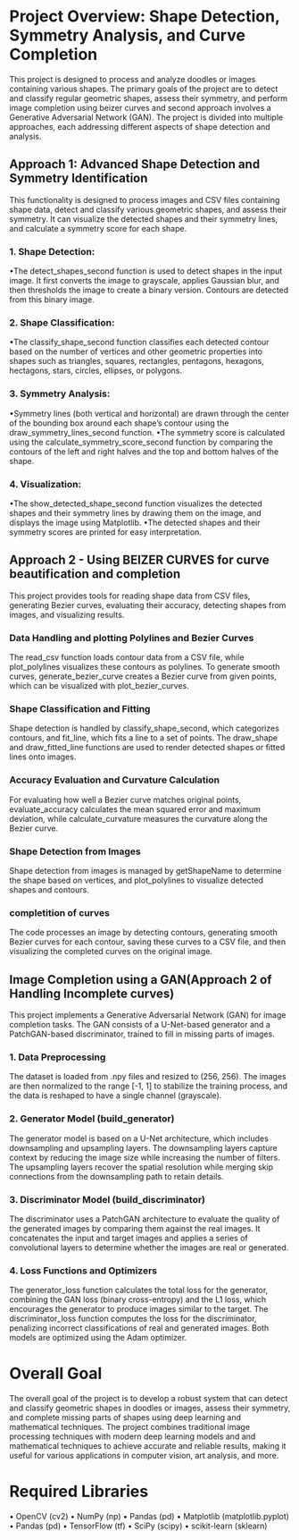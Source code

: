 # Project Overview: Shape Detection, Symmetry Analysis, and Curve Completion

This project is designed to process and analyze doodles or images containing various shapes. The primary goals of the project are to detect and classify regular geometric shapes, assess their symmetry, and perform image completion using beizer curves and second approach involves a Generative Adversarial Network (GAN). The project is divided into multiple approaches, each addressing different aspects of shape detection and analysis.

## Approach 1: Advanced Shape Detection and Symmetry Identification

This functionality is designed to process images and CSV files containing shape data, detect and classify various geometric shapes, and assess their symmetry. It can visualize the detected shapes and their symmetry lines, and calculate a symmetry score for each shape.

### 1. Shape Detection:

•The detect_shapes_second function is used to detect shapes in the input image. It first converts the image to grayscale, applies Gaussian blur, and then thresholds the image to create a binary version. Contours are detected from this binary image.

### 2. Shape Classification:

•The classify_shape_second function classifies each detected contour based on the number of vertices and other geometric properties into shapes such as triangles, squares, rectangles, pentagons, hexagons, hectagons, stars, circles, ellipses, or polygons.

### 3. Symmetry Analysis:

•Symmetry lines (both vertical and horizontal) are drawn through the center of the bounding box around each shape’s contour using the draw_symmetry_lines_second function.
•The symmetry score is calculated using the calculate_symmetry_score_second function by comparing the contours of the left and right halves and the top and bottom halves of the shape.

### 4. Visualization:

•The show_detected_shape_second function visualizes the detected shapes and their symmetry lines by drawing them on the image, and displays the image using Matplotlib.
•The detected shapes and their symmetry scores are printed for easy interpretation.

## Approach 2 - Using BEIZER CURVES for curve beautification and completion 

This project provides tools for reading shape data from CSV files, generating Bezier curves, evaluating their accuracy, detecting shapes from images, and visualizing results.

### Data Handling and plotting Polylines and Bezier Curves
The read_csv function loads contour data from a CSV file, while plot_polylines visualizes these contours as polylines. To generate smooth curves, generate_bezier_curve creates a Bezier curve from given points, which can be visualized with plot_bezier_curves.

###  Shape Classification and Fitting
Shape detection is handled by classify_shape_second, which categorizes contours, and fit_line, which fits a line to a set of points. The draw_shape and draw_fitted_line functions are used to render detected shapes or fitted lines onto images.

### Accuracy Evaluation and Curvature Calculation
For evaluating how well a Bezier curve matches original points, evaluate_accuracy calculates the mean squared error and maximum deviation, while calculate_curvature measures the curvature along the Bezier curve.

### Shape Detection from Images
Shape detection from images is managed by getShapeName to determine the shape based on vertices, and plot_polylines to visualize detected shapes and contours.

### completition of curves

The code processes an image by detecting contours, generating smooth Bezier curves for each contour, saving these curves to a CSV file, and then visualizing the completed curves on the original image.

## Image Completion using a GAN(Approach 2 of Handling Incomplete curves)
This project implements a Generative Adversarial Network (GAN) for image completion tasks. The GAN consists of a U-Net-based generator and a PatchGAN-based discriminator, trained to fill in missing parts of images.

### 1. Data Preprocessing

The dataset is loaded from .npy files and resized to (256, 256). The images are then normalized to the range [-1, 1] to stabilize the training process, and the data is reshaped to have a single channel (grayscale).

### 2. Generator Model (build_generator)

The generator model is based on a U-Net architecture, which includes downsampling and upsampling layers. The downsampling layers capture context by reducing the image size while increasing the number of filters. The upsampling layers recover the spatial resolution while merging skip connections from the downsampling path to retain details.

### 3. Discriminator Model (build_discriminator)

The discriminator uses a PatchGAN architecture to evaluate the quality of the generated images by comparing them against the real images. It concatenates the input and target images and applies a series of convolutional layers to determine whether the images are real or generated.

### 4. Loss Functions and Optimizers

The generator_loss function calculates the total loss for the generator, combining the GAN loss (binary cross-entropy) and the L1 loss, which encourages the generator to produce images similar to the target. The discriminator_loss function computes the loss for the discriminator, penalizing incorrect classifications of real and generated images. Both models are optimized using the Adam optimizer.


# Overall Goal

The overall goal of the project is to develop a robust system that can detect and classify geometric shapes in doodles or images, assess their symmetry, and complete missing parts of shapes using deep learning and mathematical techniques. The project combines traditional image processing techniques with modern deep learning models and and mathematical techniques to achieve accurate and reliable results, making it useful for various applications in computer vision, art analysis, and more.

# Required Libraries

•	OpenCV (cv2)
•	NumPy (np)
•	Pandas (pd)
•	Matplotlib (matplotlib.pyplot)
•	Pandas (pd)
•	TensorFlow (tf)
•	SciPy (scipy)
•	scikit-learn (sklearn)
